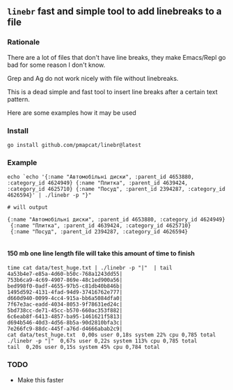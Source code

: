 ## `linebr` fast and simple tool to add linebreaks to a file

### Rationale

There are a lot of files that don't have line breaks, 
they make Emacs/Repl go bad for some reason I don't know. 

Grep and Ag do not work nicely with file without linebreaks. 


This is a dead simple and fast tool to insert line breaks
after a certain text pattern. 

Here are some examples how it may be used

### Install 

`go install github.com/pmapcat/linebr@latest`


### Example 

```
echo `echo '{:name "Автомобільні диски", :parent_id 4653880, :category_id 4624949} {:name "Плитка", :parent_id 4639424, :category_id 4625710} {:name "Посуд", :parent_id 2394287, :category_id 4626594}' | ./linebr -p "}" 

# will output 

{:name "Автомобільні диски", :parent_id 4653880, :category_id 4624949}
 {:name "Плитка", :parent_id 4639424, :category_id 4625710}
 {:name "Посуд", :parent_id 2394287, :category_id 4626594}


```

#### 150 mb one line length file will take this amount of time to finish


```
time cat data/test_huge.txt | ./linebr -p "|"  | tail
4a53b4e7-e85a-4d60-b50c-768a1243dd55|
753b6ca9-4c69-4907-869e-48c1ed900a56|
bed998f0-0adf-4655-97b5-c81db40b846b|
1495d592-4131-4fad-94d9-37416762e777|
d660d940-0099-4cc4-915a-bb6a5084dfa0|
7f67e3ac-eadd-4034-8053-9f78631ed24c|
5bd738cc-de71-45cc-b570-660ac353f882|
6c6eab8f-6413-4857-ba95-1461621f5813|
d694b546-40d3-4d56-8b5a-90d2810bfa3c|
7e266fc9-88dc-445f-a76d-d4666abab2c9|
cat data/test_huge.txt  0,00s user 0,18s system 22% cpu 0,785 total
./linebr -p "|"  0,67s user 0,22s system 113% cpu 0,785 total
tail  0,20s user 0,15s system 45% cpu 0,784 total
```


### TODO

* Make this faster
